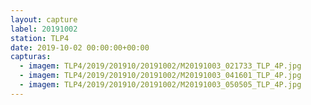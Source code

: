 ```yaml
---
layout: capture
label: 20191002
station: TLP4
date: 2019-10-02 00:00:00+00:00
capturas:
  - imagem: TLP4/2019/201910/20191002/M20191003_021733_TLP_4P.jpg
  - imagem: TLP4/2019/201910/20191002/M20191003_041601_TLP_4P.jpg
  - imagem: TLP4/2019/201910/20191002/M20191003_050505_TLP_4P.jpg
---
```

